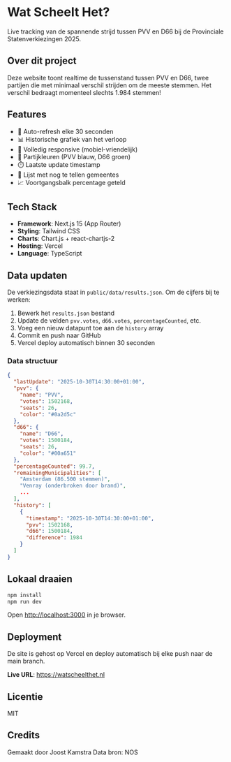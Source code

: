 # Wat Scheelt Het?

Live tracking van de spannende strijd tussen PVV en D66 bij de Provinciale Statenverkiezingen 2025.

## Over dit project

Deze website toont realtime de tussenstand tussen PVV en D66, twee partijen die met minimaal verschil strijden om de meeste stemmen. Het verschil bedraagt momenteel slechts 1.984 stemmen!

## Features

- 🔄 Auto-refresh elke 30 seconden
- 📊 Historische grafiek van het verloop
- 📱 Volledig responsive (mobiel-vriendelijk)
- 🎨 Partijkleuren (PVV blauw, D66 groen)
- ⏱️ Laatste update timestamp
- 📍 Lijst met nog te tellen gemeentes
- 📈 Voortgangsbalk percentage geteld

## Tech Stack

- **Framework**: Next.js 15 (App Router)
- **Styling**: Tailwind CSS
- **Charts**: Chart.js + react-chartjs-2
- **Hosting**: Vercel
- **Language**: TypeScript

## Data updaten

De verkiezingsdata staat in `public/data/results.json`. Om de cijfers bij te werken:

1. Bewerk het `results.json` bestand
2. Update de velden `pvv.votes`, `d66.votes`, `percentageCounted`, etc.
3. Voeg een nieuw datapunt toe aan de `history` array
4. Commit en push naar GitHub
5. Vercel deploy automatisch binnen 30 seconden

### Data structuur

```json
{
  "lastUpdate": "2025-10-30T14:30:00+01:00",
  "pvv": {
    "name": "PVV",
    "votes": 1502168,
    "seats": 26,
    "color": "#0a2d5c"
  },
  "d66": {
    "name": "D66",
    "votes": 1500184,
    "seats": 26,
    "color": "#00a651"
  },
  "percentageCounted": 99.7,
  "remainingMunicipalities": [
    "Amsterdam (86.500 stemmen)",
    "Venray (onderbroken door brand)",
    ...
  ],
  "history": [
    {
      "timestamp": "2025-10-30T14:30:00+01:00",
      "pvv": 1502168,
      "d66": 1500184,
      "difference": 1984
    }
  ]
}
```

## Lokaal draaien

```bash
npm install
npm run dev
```

Open [http://localhost:3000](http://localhost:3000) in je browser.

## Deployment

De site is gehost op Vercel en deploy automatisch bij elke push naar de main branch.

**Live URL**: https://watscheelthet.nl

## Licentie

MIT

## Credits

Gemaakt door Joost Kamstra
Data bron: NOS
